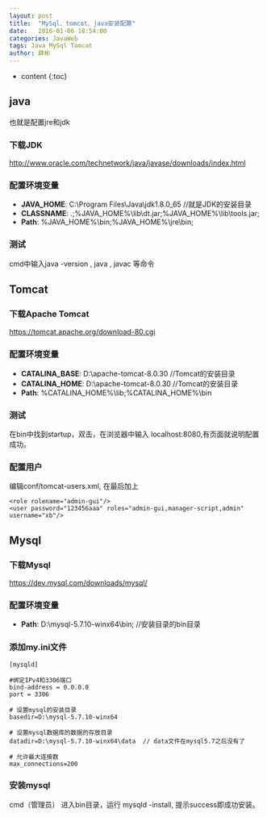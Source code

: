 ```yaml
---
layout: post
title:  "MySql、tomcat、java安装配置"
date:   2016-01-06 18:54:00
categories: JavaWeb
tags: Java MySql Tomcat
author: 薛彬
---
```

* content
{:toc}





## java 

也就是配置jre和jdk

### 下载JDK
http://www.oracle.com/technetwork/java/javase/downloads/index.html

### 配置环境变量
 - **JAVA_HOME**: C:\Program Files\Java\jdk1.8.0_65 //就是JDK的安装目录
 - **CLASSNAME**: .;%JAVA_HOME%\lib\dt.jar;%JAVA_HOME%\lib\tools.jar; 
 - **Path**: %JAVA_HOME%\bin;%JAVA_HOME%\jre\bin;

### 测试
cmd中输入java -version , java , javac 等命令

## Tomcat

### 下载Apache Tomcat
https://tomcat.apache.org/download-80.cgi 

### 配置环境变量
 - **CATALINA_BASE**: D:\apache-tomcat-8.0.30   //Tomcat的安装目录
 - **CATALINA_HOME**: D:\apache-tomcat-8.0.30  //Tomcat的安装目录
 - **Path**: %CATALINA_HOME%\lib;%CATALINA_HOME%\bin

### 测试
在bin中找到startup，双击，在浏览器中输入 localhost:8080,有页面就说明配置成功。

### 配置用户
编辑conf/tomcat-users.xml, 在最后加上

	<role rolename="admin-gui"/>
	<user password="123456aaa" roles="admin-gui,manager-script,admin" username="xb"/>

## Mysql

### 下载Mysql
https://dev.mysql.com/downloads/mysql/

### 配置环境变量
 - **Path**: D:\mysql-5.7.10-winx64\bin;     //安装目录的bin目录

### 添加my.ini文件

	[mysqld]

	#绑定IPv4和3306端口
	bind-address = 0.0.0.0
	port = 3306

	# 设置mysql的安装目录
	basedir=D:\mysql-5.7.10-winx64

	# 设置mysql数据库的数据的存放目录
	datadir=D:\mysql-5.7.10-winx64\data  // data文件在mysql5.7之后没有了

	# 允许最大连接数
	max_connections=200

### 安装mysql
cmd（管理员） 进入bin目录，运行 mysqld -install, 提示success即成功安装。


